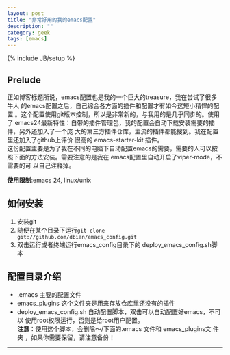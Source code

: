 ```yaml
---
layout: post
title: "非常好用的我的emacs配置"
description: ""
category: geek
tags: [emacs]
---
```

{% include JB/setup %}

## Prelude
正如博客标题所说，emacs配置也是我的一个巨大的treasure，我在尝试了很多牛人
的emacs配置之后，自己综合各方面的插件和配置才有如今这短小精悍的配置
。这个配置使用git版本控制，所以是非常新的，与我用的是几乎同步的。使用了
emacs24最新特性：自带的插件管理包，我的配置会自动下载安装需要的插件，另外还加入了一个庞
大的第三方插件仓库，主流的插件都能搜到。我在配置里还加入了github上评价
很高的 emacs-starter-kit 插件。     
这份配置主要是为了我在不同的电脑下自动配置emacs的需要，需要的人可以按
照下面的方法安装。需要注意的是我在.emacs配置里自动开启了viper-mode，不需要的可
以自己注释掉。

__使用限制__:emacs 24, linux/unix


## 如何安装
1. 安装git
2. 随便在某个目录下运行`git clone
git://github.com/dbian/emacs_config.git`
3. 双击运行或者终端运行emacs_config目录下的 deploy_emacs_config.sh脚本


## 配置目录介绍
* .emacs 主要的配置文件
* emacs_plugins 这个文件夹是用来存放仓库里还没有的插件
* deploy_emacs_config.sh 自动配置脚本，双击可以自动配置好emacs，不可以
  使用root权限运行，否则是给root用户配置。   
  __注意__：使用这个脚本，会删除～/下面的.emacs 文件和 emacs_plugins文
  件夹 ，如果你需要保留，请注意备份！




---
